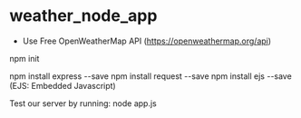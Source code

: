 # weather_node_app

- Use Free OpenWeatherMap API (https://openweathermap.org/api)

npm init

npm install express --save
npm install request --save
npm install ejs --save  (EJS: Embedded Javascript)

Test our server by running:
node app.js
